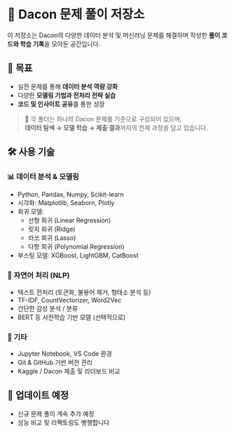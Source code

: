 # 🧠 Dacon 문제 풀이 저장소

이 저장소는 Dacon의 다양한 데이터 분석 및 머신러닝 문제를 해결하며 작성한 **풀이 코드와 학습 기록**을 모아둔 공간입니다.

## 📌 목표
- 실전 문제를 통해 **데이터 분석 역량 강화**
- 다양한 **모델링 기법과 전처리 전략 실습**
- **코드 및 인사이트 공유**를 통한 성장

> 📌 각 폴더는 하나의 Dacon 문제를 기준으로 구성되어 있으며,  
> **데이터 탐색 → 모델 학습 → 제출 결과**까지의 전체 과정을 담고 있습니다.
> 
## 🛠 사용 기술

### 📊 데이터 분석 & 모델링
- Python, Pandas, Numpy, Scikit-learn
- 시각화: Matplotlib, Seaborn, Plotly
- 회귀 모델:
  - 선형 회귀 (Linear Regression)
  - 릿지 회귀 (Ridge)
  - 라쏘 회귀 (Lasso)
  - 다항 회귀 (Polynomial Regression)
- 부스팅 모델: XGBoost, LightGBM, CatBoost

### 🧠 자연어 처리 (NLP)
- 텍스트 전처리 (토큰화, 불용어 제거, 형태소 분석 등)
- TF-IDF, CountVectorizer, Word2Vec
- 간단한 감성 분석 / 분류
- BERT 등 사전학습 기반 모델 (선택적으로)

### 🧪 기타
- Jupyter Notebook, VS Code 환경
- Git & GitHub 기반 버전 관리
- Kaggle / Dacon 제출 및 리더보드 비교

## 🚀 업데이트 예정

- 신규 문제 풀이 계속 추가 예정
- 성능 비교 및 리팩토링도 병행합니다
